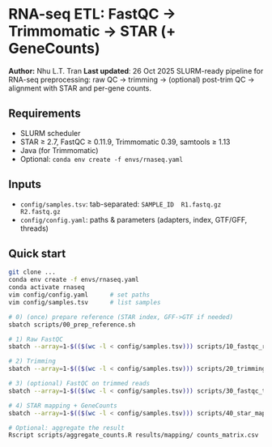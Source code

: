 # RNA-seq ETL: FastQC → Trimmomatic → STAR (+ GeneCounts)

**Author:** Nhu L.T. Tran 
**Last updated**: 26 Oct 2025
SLURM-ready pipeline for RNA-seq preprocessing: raw QC → trimming → (optional) post-trim QC → alignment with STAR and per-gene counts.

## Requirements
- SLURM scheduler
- STAR ≥ 2.7, FastQC ≥ 0.11.9, Trimmomatic 0.39, samtools ≥ 1.13
- Java (for Trimmomatic)
- Optional: `conda env create -f envs/rnaseq.yaml`

## Inputs
- `config/samples.tsv`: tab-separated: `SAMPLE_ID  R1.fastq.gz  R2.fastq.gz`
- `config/config.yaml`: paths & parameters (adapters, index, GTF/GFF, threads)

## Quick start
```bash
git clone ...
conda env create -f envs/rnaseq.yaml
conda activate rnaseq
vim config/config.yaml      # set paths
vim config/samples.tsv      # list samples

# 0) (once) prepare reference (STAR index, GFF->GTF if needed)
sbatch scripts/00_prep_reference.sh

# 1) Raw FastQC
sbatch --array=1-$(($(wc -l < config/samples.tsv))) scripts/10_fastqc_raw.sh

# 2) Trimming
sbatch --array=1-$(($(wc -l < config/samples.tsv))) scripts/20_trimming.sh

# 3) (optional) FastQC on trimmed reads
sbatch --array=1-$(($(wc -l < config/samples.tsv))) scripts/30_fastqc_trimmed.sh

# 4) STAR mapping + GeneCounts
sbatch --array=1-$(($(wc -l < config/samples.tsv))) scripts/40_star_map_counts.sh

# Optional: aggregate the result
Rscript scripts/aggregate_counts.R results/mapping/ counts_matrix.csv

